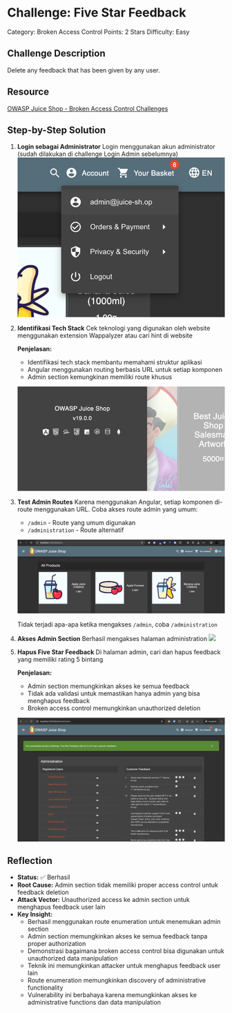 # Challenge: Five Star Feedback

Category: Broken Access Control
Points: 2 Stars
Difficulty: Easy

## Challenge Description

Delete any feedback that has been given by any user.

## Resource

[OWASP Juice Shop - Broken Access Control Challenges](https://juice-shop.herokuapp.com/#/score-board?categories=Broken%20Access%20Control)

## Step-by-Step Solution

1. **Login sebagai Administrator**
   Login menggunakan akun administrator (sudah dilakukan di challenge Login Admin sebelumnya)
   ![](images/step1-loginadmin.png)

2. **Identifikasi Tech Stack**
   Cek teknologi yang digunakan oleh website menggunakan extension Wappalyzer atau cari hint di website

   **Penjelasan:**

   - Identifikasi tech stack membantu memahami struktur aplikasi
   - Angular menggunakan routing berbasis URL untuk setiap komponen
   - Admin section kemungkinan memiliki route khusus

   ![](images/step2-techstack.png)

3. **Test Admin Routes**
   Karena menggunakan Angular, setiap komponen di-route menggunakan URL. Coba akses route admin yang umum:

   - `/admin` - Route yang umum digunakan
   - `/administration` - Route alternatif

   ![](images/step3-adminsalah.png)

   Tidak terjadi apa-apa ketika mengakses `/admin`, coba `/administration`

4. **Akses Admin Section**
   Berhasil mengakses halaman administration
   ![](images/step4-success.png)

5. **Hapus Five Star Feedback**
   Di halaman admin, cari dan hapus feedback yang memiliki rating 5 bintang

   **Penjelasan:**

   - Admin section memungkinkan akses ke semua feedback
   - Tidak ada validasi untuk memastikan hanya admin yang bisa menghapus feedback
   - Broken access control memungkinkan unauthorized deletion

   ![](images/step5-successhapus.png)

## Reflection

- **Status:** ✅ Berhasil
- **Root Cause:** Admin section tidak memiliki proper access control untuk feedback deletion
- **Attack Vector:** Unauthorized access ke admin section untuk menghapus feedback user lain
- **Key Insight:**
  - Berhasil menggunakan route enumeration untuk menemukan admin section
  - Admin section memungkinkan akses ke semua feedback tanpa proper authorization
  - Demonstrasi bagaimana broken access control bisa digunakan untuk unauthorized data manipulation
  - Teknik ini memungkinkan attacker untuk menghapus feedback user lain
  - Route enumeration memungkinkan discovery of administrative functionality
  - Vulnerability ini berbahaya karena memungkinkan akses ke administrative functions dan data manipulation
